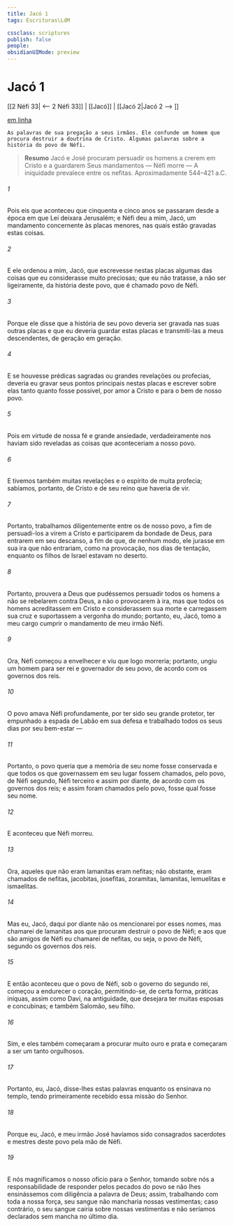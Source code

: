 ```yaml
---
title: Jacó 1
tags: Escrituras\LdM

cssclass: scriptures
publish: false
people:
obsidianUIMode: preview
---
```


# Jacó 1
[[2 Néfi 33| <-- 2 Néfi 33]] | [[Jacó]] | [[Jacó 2|Jacó 2 --> ]]

[em linha](https://churchofjesuschrist.org/study/scriptures/bofm/jacob/1?lang=por)

```
As palavras de sua pregação a seus irmãos. Ele confunde um homem que procura destruir a doutrina de Cristo. Algumas palavras sobre a história do povo de Néfi.
```

> __Resumo__
Jacó e José procuram persuadir os homens a crerem em Cristo e a guardarem Seus mandamentos — Néfi morre — A iniquidade prevalece entre os nefitas. Aproximadamente 544–421 a.C.

###### 1 
Pois eis que aconteceu que cinquenta e cinco anos se passaram desde a época em que Leí deixara Jerusalém; e Néfi deu a mim, Jacó, um mandamento concernente às placas menores, nas quais estão gravadas estas coisas.

###### 2 
E ele ordenou a mim, Jacó, que escrevesse nestas placas algumas das coisas que eu considerasse muito preciosas; que eu não tratasse, a não ser ligeiramente, da história deste povo, que é chamado povo de Néfi.

###### 3 
Porque ele disse que a história de seu povo deveria ser gravada nas suas outras placas e que eu deveria guardar estas placas e transmiti-las a meus descendentes, de geração em geração.

###### 4 
E se houvesse prédicas sagradas ou grandes revelações ou profecias, deveria eu gravar seus pontos principais nestas placas e escrever sobre elas tanto quanto fosse possível, por amor a Cristo e para o bem de nosso povo.

###### 5 
Pois em virtude de nossa fé e grande ansiedade, verdadeiramente nos haviam sido reveladas as coisas que aconteceriam a nosso povo.

###### 6 
E tivemos também muitas revelações e o espírito de muita profecia; sabíamos, portanto, de Cristo e de seu reino que haveria de vir.

###### 7 
Portanto, trabalhamos diligentemente entre os de nosso povo, a fim de persuadi-los a virem a Cristo e participarem da bondade de Deus, para entrarem em seu descanso, a fim de que, de nenhum modo, ele jurasse em sua ira que não entrariam, como na provocação, nos dias de tentação, enquanto os filhos de Israel estavam no deserto.

###### 8 
Portanto, prouvera a Deus que pudéssemos persuadir todos os homens a não se rebelarem contra Deus, a não o provocarem à ira, mas que todos os homens acreditassem em Cristo e considerassem sua morte e carregassem sua cruz e suportassem a vergonha do mundo; portanto, eu, Jacó, tomo a meu cargo cumprir o mandamento de meu irmão Néfi.

###### 9 
Ora, Néfi começou a envelhecer e viu que logo morreria; portanto, ungiu um homem para ser rei e governador de seu povo, de acordo com os governos dos reis.

###### 10 
O povo amava Néfi profundamente, por ter sido seu grande protetor, ter empunhado a espada de Labão em sua defesa e trabalhado todos os seus dias por seu bem-estar —

###### 11 
Portanto, o povo queria que a memória de seu nome fosse conservada e que todos os que governassem em seu lugar fossem chamados, pelo povo, de Néfi segundo, Néfi terceiro e assim por diante, de acordo com os governos dos reis; e assim foram chamados pelo povo, fosse qual fosse seu nome.

###### 12 
E aconteceu que Néfi morreu.

###### 13 
Ora, aqueles que não eram lamanitas eram nefitas; não obstante, eram chamados de nefitas, jacobitas, josefitas, zoramitas, lamanitas, lemuelitas e ismaelitas.

###### 14 
Mas eu, Jacó, daqui por diante não os mencionarei por esses nomes, mas chamarei de lamanitas aos que procuram destruir o povo de Néfi; e aos que são amigos de Néfi eu chamarei de nefitas, ou seja, o povo de Néfi, segundo os governos dos reis.

###### 15 
E então aconteceu que o povo de Néfi, sob o governo do segundo rei, começou a endurecer o coração, permitindo-se, de certa forma, práticas iníquas, assim como Davi, na antiguidade, que desejara ter muitas esposas e concubinas; e também Salomão, seu filho.

###### 16 
Sim, e eles também começaram a procurar muito ouro e prata e começaram a ser um tanto orgulhosos.

###### 17 
Portanto, eu, Jacó, disse-lhes estas palavras enquanto os ensinava no templo, tendo primeiramente recebido essa missão do Senhor.

###### 18 
Porque eu, Jacó, e meu irmão José havíamos sido consagrados sacerdotes e mestres deste povo pela mão de Néfi.

###### 19 
E nós magnificamos o nosso ofício para o Senhor, tomando sobre nós a responsabilidade de responder pelos pecados do povo se não lhes ensinássemos com diligência a palavra de Deus; assim, trabalhando com toda a nossa força, seu sangue não mancharia nossas vestimentas; caso contrário, o seu sangue cairia sobre nossas vestimentas e não seríamos declarados sem mancha no último dia.

